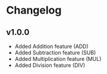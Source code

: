 # Changelog

## v1.0.0
- Added Addition feature (ADD)
- Added Subtraction feature (SUB)
- Added Multiplication feature (MUL)
- Added Division feature (DIV)